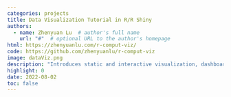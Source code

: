 ```yaml
---
categories: projects
title: Data Visualization Tutorial in R/R Shiny
authors:
  - name: Zhenyuan Lu  # author's full name
    url: "#"  # optional URL to the author's homepage
html: https://zhenyuanlu.com/r-comput-viz/
code: https://github.com/zhenyuanlu/r-comput-viz
image: dataViz.png
description: "Introduces static and interactive visualization, dashboard, and web app in R/R Shiny."
highlight: 0
date: 2022-08-02
toc: false
---
```

